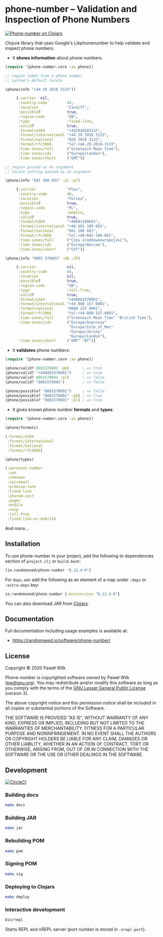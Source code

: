 # phone-number – Validation and Inspection of Phone Numbers

[![Phone-number on Clojars](https://img.shields.io/clojars/v/io.randomseed/phone-number.svg)](https://clojars.org/io.randomseed/phone-number)

Clojure library that uses Google's Libphonenumber to help validate and inspect phone numbers.

* It **shows information** about phone numbers:

```clojure
(require '[phone-number.core :as phone])

;; region taken from a phone number
;; system's default locale

(phone/info "+44 29 2018 3133"))

     {:carrier  nil,
      :country-code         44,
      :location             "Cardiff",
      :possible?            true,
      :region-code          "GB",
      :type                 :fixed-line,
      :valid?               true,
      :format/e164          "+442920183133",
      :format/international "+44 29 2018 3133",
      :format/national      "029 2018 3133",
      :format/rfc3966       "tel:+44-29-2018-3133",
      :time-zones/full      ("Greenwich Mean Time"),
      :time-zones/ids       ("Europe/London"),
      :time-zones/short     ("GMT")}

;; region passed as an argument
;; locale setting passed as an argument

(phone/info "601 100 601" :pl :pl)

     {:carrier              "Plus",
      :country-code         48,
      :location             "Polska",
      :possible?            true,
      :region-code          "PL",
      :type                 :mobile,
      :valid?               true,
      :format/e164          "+48601100601",
      :format/international "+48 601 100 601",
      :format/national      "601 100 601",
      :format/rfc3966       "tel:+48-601-100-601",
      :time-zones/full      ("Czas środkowoeuropejski"),
      :time-zones/ids       ("Europe/Warsaw"),
      :time-zones/short     ("CET")}

(phone/info "8081 570001" :GB :JP)

     {:carrier              nil,
      :country-code         44,
      :location             nil,
      :possible?            true,
      :region-code          "GB",
      :type                 :toll-free,
      :valid?               true,
      :format/e164          "+448081570001",
      :format/international "+44 808 157 0001",
      :format/national      "0808 157 0001",
      :format/rfc3966       "tel:+44-808-157-0001",
      :time-zones/full      ("Greenwich Mean Time" "British Time"),
      :time-zones/ids       ("Europe/Guernsey"
                             "Europe/Isle_of_Man"
                             "Europe/Jersey"
                             "Europe/London"),
      :time-zones/short     ("GMT" "BT")}
```

* It **validates** phone numbers:

```clojure
(require '[phone-number.core :as phone])

(phone/valid? 8081570001 :gb)      ; => true
(phone/valid? "+448081570001")     ; => true
(phone/valid? 8081570001 :pl)      ; => false
(phone/valid? "8081570001")        ; => false

(phone/possible? "8081570001")     ; => false
(phone/possible? "8081570001" :gb) ; => true
(phone/possible? "8081570001" :pl) ; => true
```

* It gives known phone number **formats** and **types**:

```clojure
(require '[phone-number.core :as phone])

(phone/formats)

(:format/e164
 :format/international
 :format/national
 :format/rfc3966)

(phone/types)

(:personal-number
 :uan
 :unknown
 :voicemail
 :premium-rate
 :fixed-line
 :shared-cost
 :pager
 :mobile
 :voip
 :toll-free
 :fixed-line-or-mobile)
```

And more…

## Installation

To use phone-number in your project, add the following to dependencies section of
`project.clj` or `build.boot`:

```clojure
[io.randomseed/phone-number "8.12.4-0"]
```

For `deps.edn` add the following as an element of a map under `:deps` or
`:extra-deps` key:

```clojure
io.randomseed/phone-number {:mvn/version "8.12.4-0"}
```

You can also download JAR from [Clojars](https://clojars.org/io.randomseed/phone-number).

## Documentation

Full documentation including usage examples is available at:

* https://randomseed.io/software/phone-number/

## License

Copyright © 2020 Paweł Wilk

Phone-number is copyrighted software owned by Paweł Wilk (pw@gnu.org). You may
redistribute and/or modify this software as long as you comply with the terms of
the [GNU Lesser General Public License][LICENSE] (version 3).

The above copyright notice and this permission notice shall be included in all
copies or substantial portions of the Software.

THE SOFTWARE IS PROVIDED "AS IS", WITHOUT WARRANTY OF ANY KIND, EXPRESS OR
IMPLIED, INCLUDING BUT NOT LIMITED TO THE WARRANTIES OF MERCHANTABILITY, FITNESS
FOR A PARTICULAR PURPOSE AND NONINFRINGEMENT. IN NO EVENT SHALL THE AUTHORS OR
COPYRIGHT HOLDERS BE LIABLE FOR ANY CLAIM, DAMAGES OR OTHER LIABILITY, WHETHER
IN AN ACTION OF CONTRACT, TORT OR OTHERWISE, ARISING FROM, OUT OF OR IN
CONNECTION WITH THE SOFTWARE OR THE USE OR OTHER DEALINGS IN THE SOFTWARE.

## Development

[![CircleCI](https://circleci.com/gh/randomseed-io/phone-number.svg?style=svg)](https://circleci.com/gh/randomseed-io/phone-number)

### Building docs

```bash
make docs
```

### Building JAR

```bash
make jar
```

### Rebuilding POM

```bash
make pom
```

### Signing POM

```bash
make sig
```

### Deploying to Clojars

```bash
make deploy
```

### Interactive development

```bash
bin/repl
```

Starts REPL and nREPL server (port number is stored in `.nrepl-port`).

[LICENSE]:    https://github.com/randomseed-io/phone-number/blob/master/LICENSE
